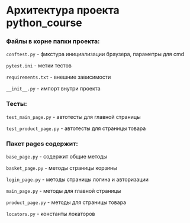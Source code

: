 # Архитектура проекта python_course
<h3>Файлы в корне папки проекта:</h3>

`conftest.py` - фикстура инициализации браузера, параметры для cmd

`pytest.ini` - метки тестов

`requirements.txt` - внешние зависимости

`__init__.py` - импорт внутри проекта

<h3>Тесты:</h3>

`test_main_page.py` - автотесты для главной страницы

`test_product_page.py` - автотесты для страницы товара

<h3>Пакет pages содержит:</h3>

`base_page.py` - содержит общие методы

`basket_page.py` - методы страницы корзины

`login_page.py` - методы страницы логина и авторизации

`main_page.py` - методы для главной страницы

`product_page.py` - методы для страницы товара

`locators.py` - константы локаторов

